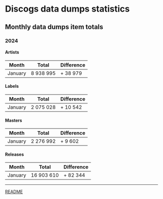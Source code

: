 # Discogs data dumps statistics

## Monthly data dumps item totals

### 2024

#### Artists

| Month     | Total     | Difference |
|-----------|-----------|------------|
| January   | 8 938 995 | + 38 979   |

#### Labels

| Month     | Total     | Difference |
|-----------|-----------|------------|
| January   | 2 075 028 | + 10 542   |

#### Masters

| Month     | Total     | Difference |
|-----------|-----------|------------|
| January   | 2 276 992 | + 9 602    |


#### Releases

| Month     | Total      | Difference |
|-----------|------------|------------|
| January   | 16 903 610 | + 82 344   |

---

[README](../../README.md)

